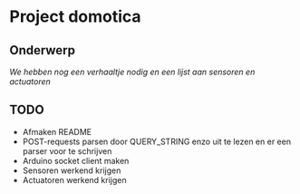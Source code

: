 # Project domotica

## Onderwerp

_We hebben nog een verhaaltje nodig en een lijst aan sensoren en actuatoren_

## TODO

- Afmaken README
- POST-requests parsen door QUERY_STRING enzo uit te lezen en er een parser voor te schrijven
- Arduino socket client maken
- Sensoren werkend krijgen
- Actuatoren werkend krijgen
